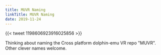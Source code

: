 ```yaml
---
title: MUVR Naming
linkTitle: MUVR Naming
date: 2019-11-24
---
```


{{< tweet 1198606923916025856 >}}

Thinking about naming the Cross platform dolphin-emu VR repo "MUVR". Other clever names welcome.
